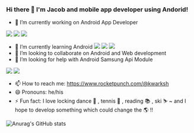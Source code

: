 ### Hi there 👋 I'm Jacob and mobile app developer using Andorid!
- 🔭 I’m currently working on Android App Developer

<a href="https://developer.android.com" target="_blank"><img src="https://img.shields.io/badge/Android-3DDC84?style=flat-square&logo=Android&logoColor=white"/></a>
<a href="https://www.java.com/" target="_blank"><img src="https://img.shields.io/badge/Java-007396?style=flat-square&logo=Java&logoColor=white"/></a>
<a href="https://kotlinlang.org/" target="_blank"><img src="https://img.shields.io/badge/Kotlin-7F52FF?style=flat-square&logo=Kotlin&logoColor=white"/></a>

- 🌱 I’m currently learning Android
<a href="https://developer.android.com" target="_blank"><img src="https://img.shields.io/badge/Android-3DDC84?style=flat-square&logo=Android&logoColor=white"/></a>
<a href="https://www.java.com/" target="_blank"><img src="https://img.shields.io/badge/Java-007396?style=flat-square&logo=Java&logoColor=white"/></a>
<a href="https://kotlinlang.org/" target="_blank"><img src="https://img.shields.io/badge/Kotlin-7F52FF?style=flat-square&logo=Kotlin&logoColor=white"/></a>
- 👯 I’m looking to collaborate on Android and Web development
- 🤔 I’m looking for help with Android Samsung Api Module

<a href="https://developer.android.com" target="_blank"><img src="https://img.shields.io/badge/Android-3DDC84?style=flat-square&logo=Android&logoColor=white"/></a>
<a href="https://developer.samsung.com/" target="_blank"><img src="https://img.shields.io/badge/Samsung-1428A0?style=flat-square&logo=Samsung&logoColor=white"/></a>

- 📫 How to reach me: https://www.rocketpunch.com/@kwarksh
- 😄 Pronouns: he/his
- ⚡ Fun fact: I love locking dance 🕺 , tennis 🎾 , reading 📚 , ski ⛷ ~ and I hope to develop something which could change the 🌎 !!

![Anurag's GitHub stats](https://github-readme-stats.vercel.app/api?username=kwarksh&theme=default&show_icons=true)



<!--
**kwarksh/kwarksh** is a ✨ _special_ ✨ repository because its `README.md` (this file) appears on your GitHub profile.

Here are some ideas to get you started:

- 🔭 I’m currently working on Android App Developer
- 🌱 I’m currently learning Android and Marketing
- 👯 I’m looking to collaborate on Android and Web development
- 🤔 I’m looking for help with Android Samsung Api Module
- 💬 Ask me about Android
- 📫 How to reach me: https://www.rocketpunch.com/@kwarksh
- 😄 Pronouns: him/his/he
- ⚡ Fun fact: I love locking dance 🕺 , tennis 🎾 , reading 📚 , ski ⛷ ~ and I hope to develop something which could change the 🌎 !!

-->
